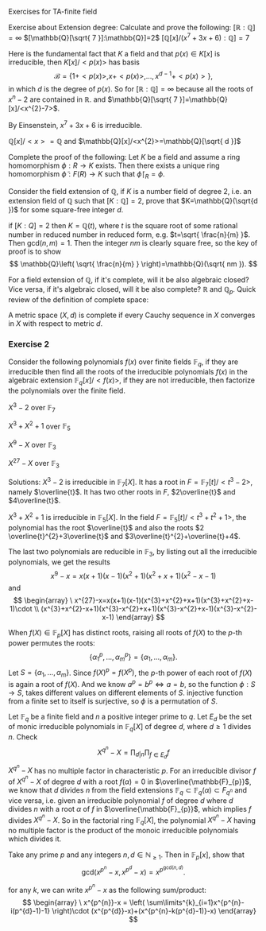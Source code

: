 Exercises for TA-finite field

Exercise about Extension degree:
Calculate and prove the following:
$[\mathbb{R}:\mathbb{Q}]=\infty$
$[\mathbb{Q}[\sqrt{ 7 }]:\mathbb{Q}]=2$
$[\mathbb{Q}[x]/(x^{7}+3x+6):\mathbb{Q}]=7$

Here is the fundamental fact that $K$ a field and that $p(x)\in K[x]$ is irreducible, then $K[x]/<p(x)>$ has basis $$
\mathcal{B}=\{1+<p(x)>,x+<p(x)>,\dots,x^{d-1}+<p(x)>\},
$$
in which $d$ is the degree of $p(x)$.
So for $[\mathbb{R}:\mathbb{Q}]=\infty$ because all the roots of $x^{n}-2$ are contained in $\mathbb{R}$.
and $\mathbb{Q}[\sqrt{ 7 }]=\mathbb{Q}[x]/<x^{2}-7>$. 

By Einsenstein, $x^{7}+3x+6$ is irreducible.

$\mathbb{Q}[x]/<x>=\mathbb{Q}$ and $\mathbb{Q}[x]/<x^{2}>=\mathbb{Q}[\sqrt{ d }]$



Complete the proof of the following:
Let $K$ be a field and assume a ring homomorphism $\phi: R \to K$ exists. Then there exists a unique ring homomorphism $\tilde{\phi}:F(R)\to K$ such that $\tilde{\phi}\mid_{R}=\phi$.


Consider the field extension of $\mathbb{Q}$, if $K$ is a number field of degree 2, i.e. an extension field of $\mathbb{Q}$ such that $[K:\mathbb{Q}]=2$, prove that $K=\mathbb{Q}(\sqrt{d })$ for some square-free integer $d$. 

if $[K:Q]=2$ then $K=\mathbb{Q}(t)$, where $t$ is the square root of some rational number in reduced number in reduced form, e.g. $t=\sqrt{ \frac{n}{m} }$. Then $\text{gcd}(n,m)=1.$ Then the integer $nm$ is clearly square free, so the key of proof is to show $$
\mathbb{Q}\left( \sqrt{ \frac{n}{m} } \right)=\mathbb{Q}(\sqrt{ nm }).
$$

For a field extension of $\mathbb{Q}$, if it's complete, will it  be also algebraic closed? Vice versa, if it's algebraic closed, will it be also complete?
$\mathbb{R}$ and $\mathbb{Q}_{p}$.
Quick review of the definition of complete space:

A metric space $(X, d)$ is complete if every Cauchy sequence in $X$ converges in $X$ with respect to  metric $d$.







### Exercise 2

Consider the following polynomials $f(x)$ over finite fields $\mathbb{F}_{q}$, if they are irreducible then find all the roots of the irreducible polynomials $f(x)$ in the algebraic extension $\mathbb{F}_{q}[x]/<f(x)>$, if they are not irreducible, then factorize the polynomials over the finite field.

$X^{3}-2$ over $\mathbb{F}_{7}$

$X^{3}+X^{2}+1$ over $\mathbb{F}_{5}$

$X^{9}-X$ over $\mathbb{F}_{3}$

$X^{27}-X$ over $\mathbb{F}_{3}$



Solutions: 
$X^{3}-2$ is irreducible in $\mathbb{F}_{7}[X]$. It has a root in $F=\mathbb{F}_{7}[t]/<t^{3}-2>$, namely $\overline{t}$. It has two other roots in $F,$ $2\overline{t}$ and $4\overline{t}$. 

$X^{3}+X^{2}+1$ is irreducible in $\mathbb{F}_{5}[X]$. In the field $F=\mathbb{F}_{5}[t]/<t^{3}+t^{2}+1>$, the polynomial has the root $\overline{t}$ and also the roots $2 \overline{t}^{2}+3\overline{t}$ and $3\overline{t}^{2}+\overline{t}+4$.

The last two polynomials are reducible in $\mathbb{F}_{3}$, by listing out all the irreducible polynomials, we get the results $$
x^{9}-x=x(x+1)(x-1)(x^{2}+1)(x^{2}+x+1)(x^{2}-x-1)
$$
and $$
\begin{array}
\ x^{27}-x=x(x+1)(x-1)(x^{3}+x^{2}+x+1)(x^{3}+x^{2}+x-1)\cdot \\ (x^{3}+x^{2}-x+1)(x^{3}-x^{2}+x+1)(x^{3}-x^{2}+x-1)(x^{3}-x^{2}-x-1)
\end{array}
$$





When $f(X)\in \mathbb{F}_{p}[X]$ has distinct roots, raising all roots of $f(X)$ to the $p$-th power permutes the roots:$$
\{\alpha_{1}^{p},\dots,\alpha^{p}_{m}\}=\{\alpha_{1},\dots,\alpha_{m}\}.
$$
Let $S=\{\alpha_{1},\dots,\alpha_{m}\}$. Since $f(X)^{p}=f(X^{p})$, the $p$-th power of each root of $f(X)$ is again a root of $f(X)$.
And we know $a^{p}=b^{p} \iff a=b$, so the function $\phi:S \to S$, takes different values on different elements of $S$. injective function from a finite set to itself is surjective, so $\phi$ is a permutation of $S$.


Let $\mathbb{F}_{q}$ be a finite field and $n$ a positive integer prime to $q$. Let $E_{d}$ be the set of monic irreducible polynomials in $\mathbb{F}_{q}[X]$ of degree $d$, where $d\geq 1$ divides $n$. Check $$
X^{q^{n}}-X = \prod_{d | n} \prod_{f\in E_{d}}f
$$
$X^{q^{n}}-X$ has no multiple factor in characteristic $p$. For an irreducible divisor $f$  of $X^{q^{n}}-X$ of degree $d$ with a root $f(\alpha)=0$ in $\overline{\mathbb{F}_{p}}$,  we know that $d$ divides $n$ from the field extensions $\mathbb{F}_{q} \subset \mathbb{F}_{q}(\alpha) \subset F_{q^{n}}$ and vice versa, i.e. given an irreducible polynomial $f$ of degree $d$ where $d$ divides $n$ with a root $\alpha$ of $f$ in $\overline{\mathbb{F}_{p}}$, which implies $f$ divides $X^{q^{n}}-X$. So in the factorial ring $\mathbb{F}_{q}[X]$, the polynomial $X^{q^{n}}-X$ having no multiple factor is the product of the monoic irreducible polynomials which divides it.





Take any prime $p$ and any integers $n,d \in \mathbb{N}_{\geq 1}$. Then in $\mathbb{F}_{p}[x]$, show that $$
\text{gcd}(x^{p^{n}}-x,x^{p^{d}}-x)=x^{p^{\text{gcd}(n,d)}}.
$$

for any $k$, we can write $x^{p^{n}}-x$ as the following sum/product:
$$
\begin{array}
\ x^{p^{n}}-x = \left( \sum\limits^{k}_{i=1}x^{p^{n}-i(p^{d}-1)-1} \right)\cdot (x^{p^{d}}-x)+(x^{p^{n}-k(p^{d}-1)}-x)
\end{array}
$$